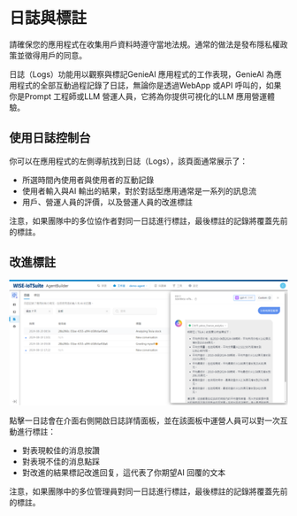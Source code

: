 # 日誌與標註
請確保您的應用程式在收集用戶資料時遵守當地法規。通常的做法是發布隱私權政策並徵得用戶的同意。

日誌（Logs）功能用以觀察與標記GenieAI 應用程式的工作表現，GenieAI 為應用程式的全部互動過程記錄了日誌，無論你是透過WebApp 或API 呼叫的，如果你是Prompt 工程師或LLM 營運人員，它將為你提供可視化的LLM 應用營運體驗。

## 使用日誌控制台
你可以在應用程式的左側導航找到日誌（Logs），該頁面通常展示了：
- 所選時間內使用者與使用者的互動記錄
- 使用者輸入與AI 輸出的結果，對於對話型應用通常是一系列的訊息流
- 用戶、營運人員的評價，以及營運人員的改進標註

注意，如果團隊中的多位協作者對同一日誌進行標註，最後標註的記錄將覆蓋先前的標註。

## 改進標註

![標記日誌以改進](/標註/images/標記日誌以改進.png)

點擊一日誌會在介面右側開啟日誌詳情面板，並在該面板中運營人員可以對一次互動進行標註：
- 對表現較佳的消息按讚
- 對表現不佳的消息點踩
- 對改進的結果標記改進回复，這代表了你期望AI 回覆的文本

注意，如果團隊中的多位管理員對同一日誌進行標註，最後標註的記錄將覆蓋先前的標註。